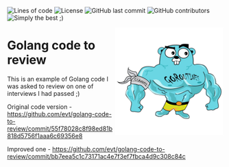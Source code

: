 ![Lines of code](https://img.shields.io/tokei/lines/github/evt/golang-code-to-review)
![License](https://img.shields.io/badge/license-MIT-green)
![GitHub last commit](https://img.shields.io/github/last-commit/evt/golang-code-to-review)
![GitHub contributors](https://img.shields.io/github/contributors/evt/golang-code-to-review)
![Simply the best ;)](https://img.shields.io/badge/simply-the%20best%20%3B%29-orange)

<img align="right" width="50%" src="./images/big-gopher.jpg">

# Golang code to review

This is an example of Golang code I was asked to review on one of interviews I had passed ;)

Original code version - https://github.com/evt/golang-code-to-review/commit/55f78028c8f98ed81b818d5756f1aaa6c69356e8

Improved one - https://github.com/evt/golang-code-to-review/commit/bb7eea5c1c73171ac4e7f3ef7fbca4d9c308c84c
